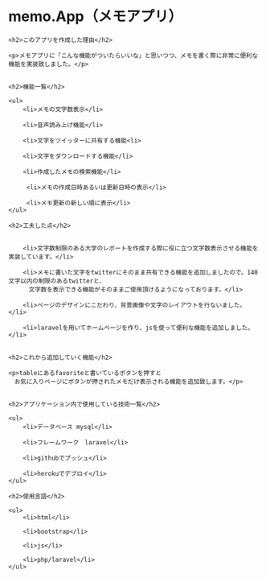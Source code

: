 <h1>memo.App（メモアプリ）</h1>

    <h2>このアプリを作成した理由</h2>
    
    <p>メモアプリに「こんな機能がついたらいいな」と思いつつ、メモを書く際に非常に便利な機能を実装致しました。</p>
    
    
    <h2>機能一覧</h2>
    
    <ul>
        <li>メモの文字数表示</li>
        
        <li>音声読み上げ機能</li>
        
        <li>文字をツイッターに共有する機能<li>
        
        <li>文字をダウンロードする機能</li>
        
        <li>作成したメモの検索機能</li>
        
         <li>メモの作成日時あるいは更新日時の表示</li>
        
         <li>メモ更新の新しい順に表示</li>
    </ul>
    
    <h2>工夫した点</h2>
    
    
        <li>文字数制限のある大学のレポートを作成する際に役に立つ文字数表示させる機能を実装しています。</li>
        
        <li>メモに書いた文字をtwitterにそのまま共有できる機能を追加しましたので。140文字以内の制限のあるtwitterと、
        　文字数を表示できる機能がそのままご使用頂けるようになっております。</li>
        
        <li>ページのデザインにこだわり、背景画像や文字のレイアウトを行ないました。</li>
        
        <li>laravelを用いてホームページを作り、jsを使って便利な機能を追加しました。</li>
    
    
    <h2>これから追加していく機能</h2>
    
    <p>tableにあるfavoriteと書いているボタンを押すと
    　お気に入りページにボタンが押されたメモだけ表示される機能を追加致します。</p>
    
    
    <h2>アプリケーション内で使用している技術一覧</h2>
    
    <ul>
        <li>データベース mysql</li>
        
        <li>フレームワーク　laravel</li>
        
        <li>githubでプッシュ</li>
        
        <li>herokuでデブロイ</li>
    </ul>
    
    <h2>使用言語</h2>
    
    <ul>
        <li>html</li>
        
        <li>bootstrap</li>
        
        <li>js</li>
        
        <li>php/laravel</li>
    </ul>
    
